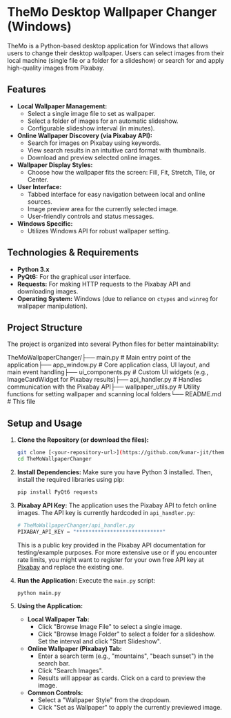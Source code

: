 # TheMo Desktop Wallpaper Changer (Windows)

TheMo is a Python-based desktop application for Windows that allows users to change their desktop wallpaper. Users can select images from their local machine (single file or a folder for a slideshow) or search for and apply high-quality images from Pixabay.

## Features

* **Local Wallpaper Management:**
    * Select a single image file to set as wallpaper.
    * Select a folder of images for an automatic slideshow.
    * Configurable slideshow interval (in minutes).
* **Online Wallpaper Discovery (via Pixabay API):**
    * Search for images on Pixabay using keywords.
    * View search results in an intuitive card format with thumbnails.
    * Download and preview selected online images.
* **Wallpaper Display Styles:**
    * Choose how the wallpaper fits the screen: Fill, Fit, Stretch, Tile, or Center.
* **User Interface:**
    * Tabbed interface for easy navigation between local and online sources.
    * Image preview area for the currently selected image.
    * User-friendly controls and status messages.
* **Windows Specific:**
    * Utilizes Windows API for robust wallpaper setting.

## Technologies & Requirements

* **Python 3.x**
* **PyQt6:** For the graphical user interface.
* **Requests:** For making HTTP requests to the Pixabay API and downloading images.
* **Operating System:** Windows (due to reliance on `ctypes` and `winreg` for wallpaper manipulation).

## Project Structure

The project is organized into several Python files for better maintainability:

TheMoWallpaperChanger/├── main.py                 # Main entry point of the application├── app_window.py           # Core application class, UI layout, and main event handling├── ui_components.py        # Custom UI widgets (e.g., ImageCardWidget for Pixabay results)├── api_handler.py          # Handles communication with the Pixabay API├── wallpaper_utils.py      # Utility functions for setting wallpaper and scanning local folders└── README.md               # This file
## Setup and Usage

1.  **Clone the Repository (or download the files):**
    ```bash
    git clone [<your-repository-url>](https://github.com/kumar-jit/themo)
    cd TheMoWallpaperChanger
    ```

2.  **Install Dependencies:**
    Make sure you have Python 3 installed. Then, install the required libraries using pip:
    ```bash
    pip install PyQt6 requests
    ```

3.  **Pixabay API Key:**
    The application uses the Pixabay API to fetch online images. The API key is currently hardcoded in `api_handler.py`:
    ```python
    # TheMoWallpaperChanger/api_handler.py
    PIXABAY_API_KEY = "****************************"
    ```
    This is a public key provided in the Pixabay API documentation for testing/example purposes. For more extensive use or if you encounter rate limits, you might want to register for your own free API key at [Pixabay](https://pixabay.com/api/docs/) and replace the existing one.

4.  **Run the Application:**
    Execute the `main.py` script:
    ```bash
    python main.py
    ```

5.  **Using the Application:**
    * **Local Wallpaper Tab:**
        * Click "Browse Image File" to select a single image.
        * Click "Browse Image Folder" to select a folder for a slideshow. Set the interval and click "Start Slideshow".
    * **Online Wallpaper (Pixabay) Tab:**
        * Enter a search term (e.g., "mountains", "beach sunset") in the search bar.
        * Click "Search Images".
        * Results will appear as cards. Click on a card to preview the image.
    * **Common Controls:**
        * Select a "Wallpaper Style" from the dropdown.
        * Click "Set as Wallpaper" to apply the currently previewed image.
